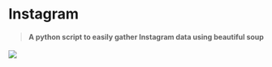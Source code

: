 # Instagram

>  #### A python script to easily gather Instagram data using beautiful soup 



![](https://i.pinimg.com/564x/f2/6c/97/f26c97b01e9809be226a5106854fc95e.jpg)
